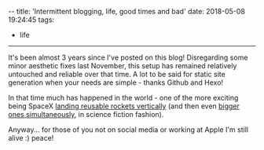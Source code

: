 --
title: 'Intermittent blogging, life, good times and bad'
date: 2018-05-08 19:24:45
tags:
- life
---
It's been almost 3 years since I've posted on this blog! Disregarding some minor aesthetic fixes last November, this setup has remained relatively untouched and reliable over that time. A lot to be said for static site generation when your needs are simple - thanks Github and Hexo!

In that time much has happened in the world - one of the more exciting being SpaceX [landing reusable rockets vertically](https://www.youtube.com/watch?v=ANv5UfZsvZQ) (and then even [bigger ones simultaneously](https://www.youtube.com/watch?v=A0FZIwabctw), in science fiction fashion).

Anyway... for those of you not on social media or working at Apple I'm still alive :) peace!
